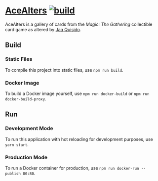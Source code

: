 # [AceAlters](https://acealters.com/) [![build](https://travis-ci.com/mtgenius/acealters.com.svg?branch=master)](https://travis-ci.com/mtgenius/acealters.com)

AceAlters is a gallery of cards from the _Magic: The Gathering_ collectible
card game as altered by [Jaq Quisido](https://quisido.com/).

## Build

### Static Files
To compile this project into static files, use `npm run build`.

### Docker Image
To build a Docker image yourself, use `npm run docker-build` or `npm run docker-build-proxy`.

## Run

### Development Mode
To run this application with hot reloading for development purposes, use `yarn start`.

### Production Mode
To run a Docker container for production, use `npm run docker-run --publish 80:80`.

